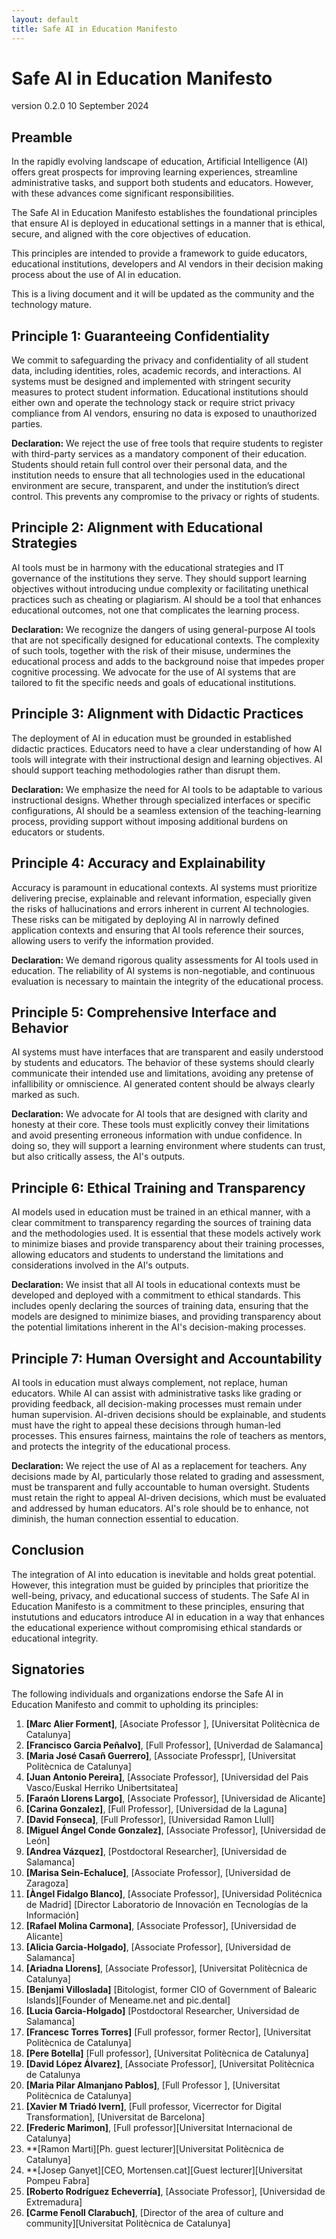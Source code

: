 ```yaml
---
layout: default
title: Safe AI in Education Manifesto
---
```


# Safe AI in Education Manifesto
version 0.2.0 10 September 2024

## Preamble

In the rapidly evolving landscape of education, Artificial Intelligence (AI) offers great prospects for improving learning experiences, streamline administrative tasks, and support both students and educators. However, with these advances come significant responsibilities.

The Safe AI in Education Manifesto establishes the foundational principles that ensure AI is deployed in educational settings in a manner that is ethical, secure, and aligned with the core objectives of education. 

This principles are intended to provide a framework to guide educators, educational institutions, developers and AI vendors in their decision making process about the use of AI in education.

This is a living document and it will be updated as the community and the technology mature.

## Principle 1: Guaranteeing Confidentiality
We commit to safeguarding the privacy and confidentiality of all student data, including identities, roles, academic records, and interactions. AI systems must be designed and implemented with stringent security measures to protect student information. Educational institutions should either own and operate the technology stack or require strict privacy compliance from AI vendors, ensuring no data is exposed to unauthorized parties.

**Declaration:** We reject the use of free tools that require students to register with third-party services as a mandatory component of their education. Students should retain full control over their personal data, and the institution needs to ensure that all technologies used in the educational environment are secure, transparent, and under the institution’s direct control. This prevents any compromise to the privacy or rights of students.

## Principle 2: Alignment with Educational Strategies
AI tools must be in harmony with the educational strategies and IT governance of the institutions they serve. They should support learning objectives without introducing undue complexity or facilitating unethical practices such as cheating or plagiarism. AI should be a tool that enhances educational outcomes, not one that complicates the learning process.

**Declaration:** We recognize the dangers of using general-purpose AI tools that are not specifically designed for educational contexts. The complexity of such tools, together with the risk of their misuse, undermines the educational process and adds to the background noise that impedes proper cognitive processing. We advocate for the use of AI systems that are tailored to fit the specific needs and goals of educational institutions.

## Principle 3: Alignment with Didactic Practices
The deployment of AI in education must be grounded in established didactic practices. Educators need to have a clear understanding of how AI tools will integrate with their instructional design and learning objectives. AI should support teaching methodologies rather than disrupt them.

**Declaration:** We emphasize the need for AI tools to be adaptable to various instructional designs. Whether through specialized interfaces or specific configurations, AI should be a seamless extension of the teaching-learning process, providing support without imposing additional burdens on educators or students.

## Principle 4: Accuracy and Explainability
Accuracy is paramount in educational contexts. AI systems must prioritize delivering precise, explainable and relevant information, especially given the risks of hallucinations and errors inherent in current AI technologies. These risks can be mitigated by deploying AI in narrowly defined application contexts and ensuring that AI tools reference their sources, allowing users to verify the information provided.

**Declaration:** We demand rigorous quality assessments for AI tools used in education. The reliability of AI systems is non-negotiable, and continuous evaluation is necessary to maintain the integrity of the educational process.

## Principle 5: Comprehensive Interface and Behavior
AI systems must have interfaces that are transparent and easily understood by students and educators. The behavior of these systems should clearly communicate their intended use and limitations, avoiding any pretense of infallibility or omniscience. AI generated content should be always clearly marked as such.

**Declaration:** We advocate for AI tools that are designed with clarity and honesty at their core. These tools must explicitly convey their limitations and avoid presenting erroneous information with undue confidence. In doing so, they will support a learning environment where students can trust, but also critically assess, the AI's outputs.

## Principle 6: Ethical Training and Transparency

AI models used in education must be trained in an ethical manner, with a clear commitment to transparency regarding the sources of training data and the methodologies used. It is essential that these models actively work to minimize biases and provide transparency about their training processes, allowing educators and students to understand the limitations and considerations involved in the AI's outputs.

**Declaration:** We insist that all AI tools in educational contexts must be developed and deployed with a commitment to ethical standards. This includes openly declaring the sources of training data, ensuring that the models are designed to minimize biases, and providing transparency about the potential limitations inherent in the AI's decision-making processes.

## Principle 7: Human Oversight and Accountability

AI tools in education must always complement, not replace, human educators. While AI can assist with administrative tasks like grading or providing feedback, all decision-making processes must remain under human supervision. AI-driven decisions should be explainable, and students must have the right to appeal these decisions through human-led processes. This ensures fairness, maintains the role of teachers as mentors, and protects the integrity of the educational process.

**Declaration:** We reject the use of AI as a replacement for teachers. Any decisions made by AI, particularly those related to grading and assessment, must be transparent and fully accountable to human oversight. Students must retain the right to appeal AI-driven decisions, which must be evaluated and addressed by human educators. AI's role should be to enhance, not diminish, the human connection essential to education.





## Conclusion
The integration of AI into education is inevitable and holds great potential. However, this integration must be guided by principles that prioritize the well-being, privacy, and educational success of students. The Safe AI in Education Manifesto is a commitment to these principles, ensuring that instututions and educators introduce AI in education in a way that enhances the educational experience without compromising ethical standards or educational integrity.


## Signatories

The following individuals and organizations endorse the Safe AI in Education Manifesto and commit to upholding its principles:

1. **[Marc Alier Forment]**, [Asociate Professor ], [Universitat Politècnica de Catalunya]
2. **[Francisco Garcia Peñalvo]**, [Full Professor], [Univerdad de Salamanca]
3. **[Maria José Casañ Guerrero]**, [Associate Professpr], [Universitat Politècnica de Catalunya]
4. **[Juan Antonio Pereira]**, [Associate Professor], [Universidad del Pais Vasco/Euskal Herriko Unibertsitatea]
5. **[Faraón Llorens Largo]**, [Associate Professor], [Universidad de Alicante]
6. **[Carina Gonzalez]**, [Full Professor], [Universidad de la Laguna]
7. **[David Fonseca]**, [Full Professor], [Universidad Ramon Llull]
8. **[Miguel Ángel Conde Gonzalez]**, [Associate Professor], [Universidad de León]
9. **[Andrea Vázquez]**, [Postdoctoral Researcher], [Universidad de Salamanca]
10. **[Marisa Sein-Echaluce]**, [Associate Professor], [Universidad de Zaragoza]
11. **[Àngel Fidalgo Blanco]**, [Associate Professor], [Universidad Politécnica de Madrid] [Director Laboratorio de Innovación en Tecnologías de la Información]
12. **[Rafael Molina Carmona]**, [Associate Professor], [Universidad de Alicante]
13. **[Alicia Garcia-Holgado]**, [Associate Professor], [Universidad de Salamanca]
14. **[Ariadna Llorens]**, [Associate Professor], [Universitat Politècnica de Catalunya]
15. **[Benjami Villoslada]** [Bitologist, former CIO of Government of Balearic Islands][Founder of Meneame.net and pic.dental]
16. **[Lucia Garcia-Holgado]** [Postdoctoral Researcher, Universidad de Salamanca]
17. **[Francesc Torres Torres]** [Full professor, former Rector],   [Universitat Politècnica de Catalunya]
18. **[Pere Botella]** [Full professor],   [Universitat Politècnica de Catalunya]
19. **[David López Álvarez]**, [Associate Professor], [Universitat Politècnica de Catalunya
20. **[Maria Pilar Almanjano Pablos]**, [Full Professor ], [Universitat Politècnica de Catalunya]
21. **[Xavier M Triadó Ivern]**, [Full professor, Vicerrector for Digital Transformation], [Universitat de Barcelona]
22. **[Frederic Marimon]**, [Full professor][Universitat Internacional de Catalunya]
23. **[Ramon Marti][Ph. guest lecturer][Universitat Politècnica de Catalunya]
24. **[Josep Ganyet][CEO, Mortensen.cat][Guest lecturer][Universitat Pompeu Fabra]
25. **[Roberto Rodríguez Echeverría]**, [Associate Professor], [Universidad de Extremadura]
26. **[Carme Fenoll Clarabuch]**, [Director of the area of culture and community][Universitat Politècnica de Catalunya]



